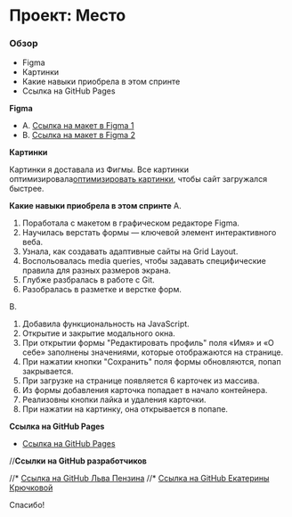 # Проект: Место

### Обзор

* Figma
* Картинки
* Какие навыки приобрела в этом спринте
* Ссылка на GitHub Pages

**Figma**

* A. [Ссылка на макет в Figma 1](https://www.figma.com/file/2cn9N9jSkmxD84oJik7xL7/JavaScript.-Sprint-4?node-id=0%3A1)
* B. [Ссылка на макет в Figma 2](https://www.figma.com/file/fOXfSri2QUrGGPnoqZ2zKy/JavaScript.-Sprint-5?node-id=50160%3A2)

**Картинки**

Картинки я доставала из Фигмы. Все картинки оптимизировала[оптимизировать картинки](https://tinypng.com/), чтобы сайт загружался быстрее.

**Какие навыки приобрела в этом спринте**
A. 
1. Поработала с макетом в графическом редакторе Figma.
2. Научилась верстать формы — ключевой элемент интерактивного веба.
3. Узнала, как создавать адаптивные сайты на Grid Layout.
4. Воспольовалась media queries, чтобы задавать специфические правила для разных размеров экрана.
5. Глубже разбралась в работе с Git.
6. Разобралась в разметке и верстке форм.

B. 
1. Добавила функциональность на JavaScript.
2. Открытие и закрытие модального окна.
3. При открытии формы "Редактировать профиль" поля «Имя» и «О себе» заполнены значениями, которые отображаются на странице.
4. При нажатии кнопки "Сохранить" поля формы обновляются, попап закрывается.
5. При загрузке на странице появляется 6 карточек из массива.
6. Из формы добавления карточка попадает в начало контейнера.
7. Реализовны кнопки лайка и удаления карточки.
8. При нажатии на картинку, она открывается в попапе.



**Ссылка на GitHub Pages**

* [Ссылка на GitHub Pages](https://krekser37.github.io/mesto-project/index.html)


//**Ссылки на GitHub разработчиков**

//* [Ссылка на GitHub Льва Пензина](https://github.com/leondasferras)
//* [Ссылка на GitHub Екатерины Крючковой](https://github.com/krekser37)

Спасибо!
